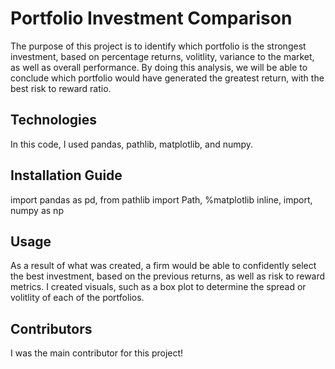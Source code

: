 # Portfolio Investment Comparison

 The purpose of this project is to identify which portfolio is the strongest investment, based on percentage returns, volitlity, variance to the market, as well as overall performance. By doing this analysis, we will be able to conclude which portfolio would have generated the greatest return, with the best risk to reward ratio.

## Technologies
In this code, I used pandas, pathlib, matplotlib, and numpy.


## Installation Guide
import pandas as pd, from pathlib import Path, %matplotlib inline, import, numpy as np

## Usage
As a result of what was created, a firm would be able to confidently select the best investment, based on the previous returns, as well as risk to reward metrics. I created visuals, such as a box plot to determine the spread or volitlity of each of the portfolios.

## Contributors
I was the main contributor for this project!
